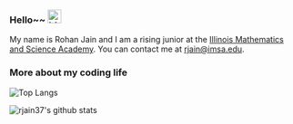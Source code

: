 
### Hello~~ <img src="https://user-images.githubusercontent.com/1303154/88677602-1635ba80-d120-11ea-84d8-d263ba5fc3c0.gif" width="24px" alt="hi">

My name is Rohan Jain and I am a rising junior at the [Illinois Mathematics and Science Academy](https://imsa.edu). You can contact me at rjain@imsa.edu.



### More about my coding life

![Top Langs](https://github-readme-stats.vercel.app/api/top-langs/?username=rjain37&layout=compact&hide=css,html&theme=dark)

![rjain37's github stats](https://github-readme-stats.vercel.app/api?username=rjain37&count_private=true&show_icons=true&theme=dark)

